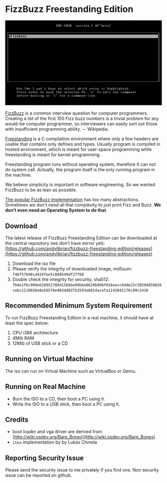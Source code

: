 FizzBuzz Freestanding Edition
==============================

![FizzBuzz Freestanding Screenshot](docs/img/fizzbuzz-freestanding-edition.gif)

[FizzBuzz](https://en.wikipedia.org/wiki/Fizz_buzz) is a common interview question for computer programmers. Creating a list of the first 100 Fizz buzz numbers is a trivial problem for any would-be computer programmer, so interviewers can easily sort out those with insufficient programming ability. -- Wikipedia.

[Freestanding](http://wiki.osdev.org/C_Library#Freestanding_and_Hosted) is a C compilation environment where only a few headers are usable that contains only defines and types. Usually program is compiled in hosted environment, which is meant for user-space programming while freestanding is meant for kernel programming.

Freestanding program runs without operating system, therefore it can not do system call. Actually, the program itself is the only running program in the machine.

We believe simplicity is important in software engineering. So we wanted FizzBuzz to be as lean as possible.

[The popular FizzBuzz implementation](https://github.com/EnterpriseQualityCoding/FizzBuzzEnterpriseEdition) has too many abstractions. Sometimes we don't need all that complexity to just print Fizz and Buzz. **We don't even need an Operating System to do that**.


## Download

The latest release of FizzBuzz Freestanding Edition can be downloaded at the central repository (we don't have mirror yet):
[https://github.com/andylibrian/fizzbuzz-freestanding-edition/releases](https://github.com/andylibrian/fizzbuzz-freestanding-edition/releases)

1. Download the iso file
2. Please verify the integrity of downloaded image, md5sum: `f46f57698cd424fee5c888549df2ff60`
3. Double check the integrity for security, sha512: `f6de1fbc900e620952700415bbbe99b6e0620b986f016eacc64de23c50594859826cebc1116656e8a565f0e9034d027b3593e683dacefa1143841176c99c2418`


## Recommended Minimum System Requirement

To run FizzBuzz Freestanding Edition in a real machine, it should have at least the spec below:

1. CPU i386 architecture
2. 4Mib RAM
3. 12Mib of USB stick or a CD

## Running on Virtual Machine

The iso can run on Virtual Machine such as VirtualBox or Qemu.

## Running on Real Machine

- Burn the ISO to a CD, then boot a PC using it.
- Write the ISO to a USB stick, then boot a PC using it.

## Credits

- boot loader and vga driver are derived from [http://wiki.osdev.org/Bare_Bones](http://wiki.osdev.org/Bare_Bones)
- `itoa` implementation by by Lukás Chmela

## Reporting Security Issue

Please send the security issue to me privately if you find one.
Non security issue can be reported on github.
